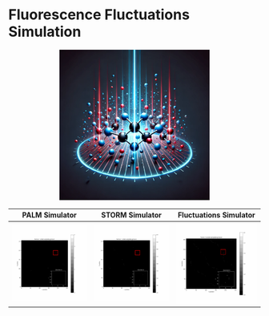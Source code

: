 # Fluorescence Fluctuations Simulation

<div align="center">
<img src="img/logo.webp" alt="Fluorescence Simulation" width="300"/>
</div>


| PALM Simulator | STORM Simulator | Fluctuations Simulator |
|:--------------:|:---------------:|:----------------------:|
| <img src="img/emitted_photons_poisson_palm.gif" width="300"> | <img src="img/emitted_photons_poisson_storm.gif" width="300"> | <img src="img/emitted_photons_poisson_ff.gif" width="300"> |
